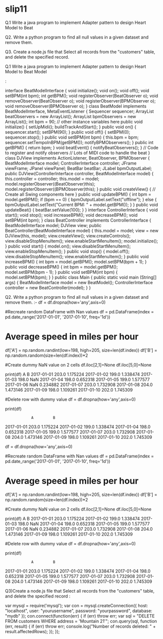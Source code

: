 # slip11


Q.1 Write a java program to implement Adapter pattern to design Heart Model to Beat

Q2. Write a python program to find all null values in a given dataset and remove them.

Q3. Create a node.js file that Select all records from the "customers" table, and delete the
specified record.


Q.1 Write a java program to implement Adapter pattern to design Heart Model to Beat
Model

:

interface BeatModelInterface {
void initialize();
void on();
void off();
void setBPM(int bpm); 
int getBPM();
void registerObserver(BeatObserver o);
void removeObserver(BeatObserver o);
void registerObserver(BPMObserver o);
void removeObserver(BPMObserver o);
}
 class BeatModel implements BeatModelInterface, MetaEventListener {
Sequencer sequencer;
ArrayList beatObservers = new ArrayList();
ArrayList bpmObservers = new ArrayList();
int bpm = 90;
// other instance variables here
public void initialize() {
setUpMidi();
buildTrackAndStart();
}
public void on() {
sequencer.start();
setBPM(90);
}
public void off() {
setBPM(0);
sequencer.stop();
}
public void setBPM(int bpm) {
this.bpm = bpm;
sequencer.setTempoInBPM(getBPM());
notifyBPMObservers();
}
public int getBPM() {
return bpm;
}
void beatEvent() {
notifyBeatObservers();
}
// Code to register and notify observers
// Lots of MIDI code to handle the beat
}
 class DJView implements ActionListener, BeatObserver, BPMObserver {
BeatModelInterface model;
ControllerInterface controller;
JFrame viewFrame;
JPanel viewPanel;
BeatBar beatBar;
JLabel bpmOutputLabel;
public DJView(ControllerInterface controller, BeatModelInterface model) {
this.controller = controller;
this.model = model;
model.registerObserver((BeatObserver)this);
model.registerObserver((BPMObserver)this); 
}
public void createView() {
// Create all Swing components here
}
public void updateBPM() {
int bpm = model.getBPM();
if (bpm == 0) {
bpmOutputLabel.setText("offline");
} else {
bpmOutputLabel.setText("Current BPM: " + model.getBPM());
}
}
public void updateBeat() {
beatBar.setValue(100);
}
}
 interface ControllerInterface {
void start();
void stop();
void increaseBPM();
void decreaseBPM();
void setBPM(int bpm);
}
 class BeatController implements ControllerInterface {
BeatModelInterface model;
DJView view;
public BeatController(BeatModelInterface model) {
this.model = model;
view = new DJView(this, model);
view.createView();
view.createControls();
view.disableStopMenuItem();
view.enableStartMenuItem();
model.initialize();
}
public void start() {
model.on();
view.disableStartMenuItem();
view.enableStopMenuItem();
}
public void stop() {
model.off();
view.disableStopMenuItem();
view.enableStartMenuItem();
}
public void increaseBPM() {
int bpm = model.getBPM();
model.setBPM(bpm + 1); 
}
public void decreaseBPM() {
int bpm = model.getBPM();
model.setBPM(bpm - 1);
}
public void setBPM(int bpm) {
model.setBPM(bpm);
}
}
public class Main {
public static void main (String[] args) {
BeatModelInterface model = new BeatModel();
ControllerInterface controller = new BeatController(model);
}
}


Q2. Write a python program to find all null values in a given dataset and remove them.
:-
df = df.dropna(how='any',axis=0) 


#Recreate random DataFrame with Nan values
df = pd.DataFrame(index = pd.date_range('2017-01-01', '2017-01-10', freq='1d'))
# Average speed in miles per hour
df['A'] = np.random.randint(low=198, high=205, size=len(df.index))
df['B'] = np.random.random(size=len(df.index))*2

#Create dummy NaN value on 2 cells
df.iloc[2,1]=None
df.iloc[5,0]=None

print(df)
                A         B
2017-01-01  203.0  1.175224
2017-01-02  199.0  1.338474
2017-01-03  198.0       NaN
2017-01-04  198.0  0.652318
2017-01-05  199.0  1.577577
2017-01-06    NaN  0.234882
2017-01-07  203.0  1.732908
2017-01-08  204.0  1.473146
2017-01-09  198.0  1.109261
2017-01-10  202.0  1.745309

#Delete row with dummy value
df = df.dropna(how='any',axis=0)

print(df)

                A         B
2017-01-01  203.0  1.175224
2017-01-02  199.0  1.338474
2017-01-04  198.0  0.652318
2017-01-05  199.0  1.577577
2017-01-07  203.0  1.732908
2017-01-08  204.0  1.473146
2017-01-09  198.0  1.109261
2017-01-10  202.0  1.745309


df = df.dropna(how='any',axis=0) 


#Recreate random DataFrame with Nan values
df = pd.DataFrame(index = pd.date_range('2017-01-01', '2017-01-10', freq='1d'))
# Average speed in miles per hour
df['A'] = np.random.randint(low=198, high=205, size=len(df.index))
df['B'] = np.random.random(size=len(df.index))*2

#Create dummy NaN value on 2 cells
df.iloc[2,1]=None
df.iloc[5,0]=None

print(df)
                A         B
2017-01-01  203.0  1.175224
2017-01-02  199.0  1.338474
2017-01-03  198.0       NaN
2017-01-04  198.0  0.652318
2017-01-05  199.0  1.577577
2017-01-06    NaN  0.234882
2017-01-07  203.0  1.732908
2017-01-08  204.0  1.473146
2017-01-09  198.0  1.109261
2017-01-10  202.0  1.745309

#Delete row with dummy value
df = df.dropna(how='any',axis=0)

print(df)

                A         B
2017-01-01  203.0  1.175224
2017-01-02  199.0  1.338474
2017-01-04  198.0  0.652318
2017-01-05  199.0  1.577577
2017-01-07  203.0  1.732908
2017-01-08  204.0  1.473146
2017-01-09  198.0  1.109261
2017-01-10  202.0  1.745309



Q3)Create a node.js file that Select all records from the "customers" table, and delete the
specified record
:

var mysql = require('mysql');
var con = mysql.createConnection({
 host: "localhost",
user: "yourusername",
 password: "yourpassword",
database: "mydb"
});
con.connect(function(err) {
 if (err) throw err;
 var sql = "DELETE FROM customers WHERE address = 'Mountain 21'";
 con.query(sql, function (err, result) {
 if (err) throw err;
 console.log("Number of records deleted: " + result.affectedRows);
});
});
